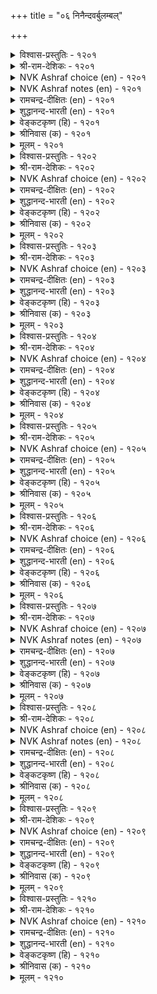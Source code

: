 +++
title = "०६ निनैन्दवर्बुलम्बल्"

+++

<details><summary>विश्वास-प्रस्तुतिः - १२०१</summary>

उळ्ळिऩुम् तीराप् पॆरुमगिऴ् सॆय्दलाल्  
कळ्ळिऩुम् कामम् इऩिदु। १२०१  
</details>

<details><summary>श्री-राम-देशिकः - १२०१</summary>

पानकाले परं नृणां मद्यान्मोदप्रदायकात् ।  
स्मृतमात्रेण चानन्ददाता कामो विशिष्यते ॥ १२०१॥
</details>

<details><summary>NVK Ashraf choice (en) - १२०१</summary>

१२०१  
Love is sweeter than wine;  
Its mere thought intoxicates.  
(P.S. Sundaram)  
</details>

<details><summary>NVK Ashraf notes (en) - १२०१</summary>

१२०१. Compare with: १०९०: "Wine won't delight unless imbibed, but love with a look delights!" - (P.S. Sundaram) and with १२८१ "To please with the thought and delight with the sight, belongs not to liquor but love" –(P.S. Sundaram)
</details>

<details><summary>रामचन्द्र-दीक्षितः (en) - १२०१</summary>

1201 uḷḷiṉum tīrāp perumakiḻ ceytalāl  
kaḷḷiṉum kāmam iṉitu.

1201\. Love is far sweeter than wine; for unlike wine the very thought of love intoxicates me.  
</details>

<details><summary>शुद्धानन्द-भारती (en) - १२०१</summary>

1\. உள்ளினும் தீராப் பெருமகிழ் செய்தலால்  
கள்ளினும் காமம் இனிது.  
Love is sweeter than wine; for vast  
Is its delight at very thought.        1201  
</details>

<details><summary>वेङ्कटकृष्ण (हि) - १२०१</summary>

1201
स्मरण मात्र से दे सके, अक्षय परमानन्द ।  
सो तो मधु से काम है, बढ़ कर मधुर अमन्द ॥
</details>

<details><summary>श्रीनिवास (क) - १२०१</summary>

1201. (मनस्सिनल्लि) नॆनॆदरॆ साकु, तीरद अतिशयवाद अनन्दवन्नु कामवु ऊटुमाडुवुदरिन्द (अदु)
कळ्ळिगिन्त सवितादुदु.

</details>

<details><summary>मूलम् - १२०१</summary>

उळ्ळिऩुम् तीराप् पॆरुमगिऴ् सॆय्दलाल्  
कळ्ळिऩुम् कामम् इऩिदु। १२०१  
</details>

<details><summary>विश्वास-प्रस्तुतिः - १२०२</summary>

ऎऩैत्तॊऩऱु एऩिदेगाण् कामम्दाम् वीऴ्वार्  
निऩैप्प वरुवदॊऩ्ऱु एल्। १२०२  
</details>

<details><summary>श्री-राम-देशिकः - १२०२</summary>

विश्लेपेऽपि प्रियः स्वीयप्रियां चित्तं यदि स्मरेत् ।  
तदेव वारयेत् खेदं, सर्वदा मोददः स्मरः ॥ १२०२॥
</details>

<details><summary>NVK Ashraf choice (en) - १२०२</summary>

१२०२  
Nothing better than sweet memories of love  
To overcome the pain of loneliness! *  
(K. Krishnaswamy & Vijaya Ramkumar)  
</details>

<details><summary>रामचन्द्र-दीक्षितः (en) - १२०२</summary>

1202 eṉaittoṉṟu iṉitēkāṇ kāmamtām vīḻvār  
niṉaippa varuvatoṉṟu il.

1202\. Love is sweet in all respects; the thought of the dear one even in separation tastes sweet.  
</details>

<details><summary>शुद्धानन्द-भारती (en) - १२०२</summary>

2\. எனைத்தொன்று இனிதேகாண் காமம்தாம் வீழ்வார்  
நினைப்ப வருவதொன்று இல்.  
Pains are off at the lover's thought  
In all aspects this love is sweet.        1202  
</details>

<details><summary>वेङ्कटकृष्ण (हि) - १२०२</summary>

1202
दुख-नाशक उसका स्मरण, जिससे है निज प्रेम ।  
जो सुखदायक ही रहा, किसी हाल में प्रेम ॥
</details>

<details><summary>श्रीनिवास (क) - १२०२</summary>

1202. तावु प्रीतिसुववरन्नु नॆनॆयुवुदरिन्द, विरहदिदुण्टागुव सङ्कटवु इल्लवागुवुदु; अदरिन्द ऎल्ला विधदल्लियू
कामवॆमधुरवादुदल्लवे?

</details>

<details><summary>मूलम् - १२०२</summary>

ऎऩैत्तॊऩऱु एऩिदेगाण् कामम्दाम् वीऴ्वार्  
निऩैप्प वरुवदॊऩ्ऱु एल्। १२०२  
</details>

<details><summary>विश्वास-प्रस्तुतिः - १२०३</summary>

निऩैप्पवर् पोऩ्ऱु निऩैयार्गॊल् तुम्मल्  
सिऩैप्पदु पोऩ्ऱु कॆडुम्। १२०३  
</details>

<details><summary>श्री-राम-देशिकः - १२०३</summary>

क्षुतं प्राङ्निस्सेरदास्यात् स्थगितं तद्भवेत्ततः ।  
ज्ञायते तेन मां स्मृत्वा प्रियो व्यस्मरदिप्यपि ॥ १२०३॥
</details>

<details><summary>NVK Ashraf choice (en) - १२०३</summary>

१२०३  
Is it because of my lover’s incomplete thoughts  
That my sneeze passes off incomplete?  
(N.V.K. Ashraf)  
</details>

<details><summary>रामचन्द्र-दीक्षितः (en) - १२०३</summary>

1203 niṉaippavar pōṉṟu niṉaiyārkol tummal  
ciṉaippatu pōṉṟu keṭum.

1203\. She says to her companion: “A sneeze comes upon me but goes away all of a sudden; perhaps a thought of me occurs to him and then he forgets it.”  
</details>

<details><summary>शुद्धानन्द-भारती (en) - १२०३</summary>

3\. நினைப்பவர் போன்று நினையார்கொல் தும்மல்  
சினைப்பது போன்று கெடும்.  
To sneeze I tried hence but could not  
Me he tried to think but did not.        1203  
</details>

<details><summary>वेङ्कटकृष्ण (हि) - १२०३</summary>

1203
छींका ही मैं चाहती, छींक गयी दब साथ ।  
स्मरण किया ही चाहते, भूल गये क्या नाथ ॥
</details>

<details><summary>श्रीनिवास (क) - १२०३</summary>

1203. ननगॆ नीनु बरुव हाग तोरि हागॆ अडगि होगुत्तिदॆ. हागे इनियनू नन्नन्नु नॆनॆयुवन्तॆ नटिसि नॆनॆयदॆ
इरुवरो एनो!

</details>

<details><summary>मूलम् - १२०३</summary>

निऩैप्पवर् पोऩ्ऱु निऩैयार्गॊल् तुम्मल्  
सिऩैप्पदु पोऩ्ऱु कॆडुम्। १२०३  
</details>

<details><summary>विश्वास-प्रस्तुतिः - १२०४</summary>

यामुम् उळेङ्गॊल् अवर्नॆञ्जत्तु ऎन्नॆञ्जत्तु  
ओऒ उळरे अवर्। १२०४  
</details>

<details><summary>श्री-राम-देशिकः - १२०४</summary>

वासं करोति मच्चिते सर्वदा प्रियकामुकः ।  
तथा तदीयचित्तेऽपि वसामि किमहं न वा? ॥ १२०४॥
</details>

<details><summary>NVK Ashraf choice (en) - १२०४</summary>

१२०४  
No doubt my lord abides in my heart.  
Do I also likewise abide in his?  
(N.V.K. Ashraf)  
</details>

<details><summary>रामचन्द्र-दीक्षितः (en) - १२०४</summary>

1204 yāmum uḷēmkol avarneñcattu emneñcattu  
ōo uḷarē avar.

1204\. He is ever present in my thoughts. Am I or am I not ever present in his thoughts?  
</details>

<details><summary>शुद्धानन्द-भारती (en) - १२०४</summary>

4\. யாமும் உளேம்கொல் அவர்நெஞ்சத்து எந்நெஞ்சத்து  
ஓஒ உளரே அவர்.  
Have I a place within his heart?  
Ah from mine he will never depart.        1204  
</details>

<details><summary>वेङ्कटकृष्ण (हि) - १२०४</summary>

1204
उनके दिल में क्या रहा, मेरा भी आवास ।  
मेरे दिल में, ओह, है, उनका सदा निवास ॥
</details>

<details><summary>श्रीनिवास (क) - १२०४</summary>

1204. हाय्! नन्न हृदयदल्लि नानॊलिद नल्लनु नॆलॆसिरुवन्तॆ, अवन हृदयदल्लि कूड नानु नॆलसिरबहुदल्लवॆ?

</details>

<details><summary>मूलम् - १२०४</summary>

यामुम् उळेङ्गॊल् अवर्नॆञ्जत्तु ऎन्नॆञ्जत्तु  
ओऒ उळरे अवर्। १२०४  
</details>

<details><summary>विश्वास-प्रस्तुतिः - १२०५</summary>

तम्नॆञ्जत्तु ऎम्मैक् कडिगॊण्डार् नाणार्गॊल्  
ऎम्नॆञ्जत्तु ओवा वरल्। १२०५  
</details>

<details><summary>श्री-राम-देशिकः - १२०५</summary>

मम वस्तुं स्वचित्ते न स्थानं यच्छति यः प्रियः ।  
हृदये मम निर्लजं कथं नित्यं वसेदसौ ॥ १२०५॥
</details>

<details><summary>NVK Ashraf choice (en) - १२०५</summary>

१२०५  
Having kept me out of his heart,  
Is he not ashamed to enter mine?  
(K.R. Srinivasa Iyengar), (K. Krishnaswamy & Vijaya Ramkumar)  
</details>

<details><summary>रामचन्द्र-दीक्षितः (en) - १२०५</summary>

1205 tamneñcattu emmaik kaṭikoṇṭār nāṇārkol  
emneñcattu ōvā varal.

1205\. He keeps me away from his heart; does he not feel ashamed of constantly stealing into my heart?  
</details>

<details><summary>शुद्धानन्द-भारती (en) - १२०५</summary>

5\. தம்நெஞ்சத்து எம்மைக் கடிகொண்டார் நாணார்கொல்  
எம்நெஞ்சத்து ஓவா வரல்.  
Shame! My heart often he enters  
Banning me entry into his.        1205  
</details>

<details><summary>वेङ्कटकृष्ण (हि) - १२०५</summary>

1205
निज दिल से मुझको हटा, कर पहरे का साज़ ।  
मेरे दिल आते सदा, आती क्या नहिं लाज ॥
</details>

<details><summary>श्रीनिवास (क) - १२०५</summary>

1205. तम्म हृदयदल्लि नानु प्रवेशिसदन्तॆ कावलिट्टवरु, नन्न हृदयदॊळगॆ सततवागि बरलु अवरिगॆ नाचिकॆ
ऎनिसुवुदिल्लवॆ?

</details>

<details><summary>मूलम् - १२०५</summary>

तम्नॆञ्जत्तु ऎम्मैक् कडिगॊण्डार् नाणार्गॊल्  
ऎम्नॆञ्जत्तु ओवा वरल्। १२०५  
</details>

<details><summary>विश्वास-प्रस्तुतिः - १२०६</summary>

मऱ्ऱियाऩ् ऎऩ्ऩुळेऩ् मऩ्ऩो अवरॊडि याऩ्  
उऱ्ऱनाळ् उळ्ळ उळेऩ्। १२०६  
</details>

<details><summary>श्री-राम-देशिकः - १२०६</summary>

प्रियेण भुक्तदिवसान् स्मृत्वा जीवामि संप्रति ।  
तदभावे जीवनं मे सर्वदा दुर्लभं भवेत् ॥ १२०६॥
</details>

<details><summary>NVK Ashraf choice (en) - १२०६</summary>

१२०६  
You know why I live? To live in remembrance of the days  
I lived in union with him.  
(S. Maharajan)  
</details>

<details><summary>रामचन्द्र-दीक्षितः (en) - १२०६</summary>

1206 maṟṟuyāṉ eṉṉuḷēṉ maṉṉō avaroṭuyāṉ  
uṟṟanāḷ uḷḷa uḷēṉ.

1206\. Only the recollection of those ecstatic days with him makes me live. What else can sustain me?  
</details>

<details><summary>शुद्धानन्द-भारती (en) - १२०६</summary>

6\. மற்றியான் என்னுளேன் மன்னோ அவரொடுயான்  
உற்றநாள் உள்ள உளேன்.  
Beyond the thought of life with him  
What else of life can I presume?        1206  
</details>

<details><summary>वेङ्कटकृष्ण (हि) - १२०६</summary>

1206
मिलन-दिवस की, प्रिय सहित, स्मृति से हूँ सप्राण ।  
उस स्मृति के बिन किस तरह, रह सकती सप्राण ॥
</details>

<details><summary>श्रीनिवास (क) - १२०६</summary>

1206. अवरॊन्दिगॆ सम्पर्क हॊन्दिद (मधुर) दिनगळन्नु नॆनॆयुत्तिरुउदरिन्द नानिन्नू जीविसिद्देनॆ. (इल्लवादरॆ)
नानु हेगॆ जीविसिरलि?

</details>

<details><summary>मूलम् - १२०६</summary>

मऱ्ऱियाऩ् ऎऩ्ऩुळेऩ् मऩ्ऩो अवरॊडि याऩ्  
उऱ्ऱनाळ् उळ्ळ उळेऩ्। १२०६  
</details>

<details><summary>विश्वास-प्रस्तुतिः - १२०७</summary>

मऱप्पिऩ् ऎवऩावऩ् मऱ्कॊल् मऱप्पऱियेऩ्  
उळ्ळिऩुम् उळ्ळम् सुडुम्। १२०७  
</details>

<details><summary>श्री-राम-देशिकः - १२०७</summary>

प्रिये स्मृतेऽपि मच्चित्तं दग्धं विश्लेषदुःखतः ।  
यद्यहं तं विस्मरेयं न जाने किं भवेदिति ॥ १२०७॥
</details>

<details><summary>NVK Ashraf choice (en) - १२०७</summary>

१२०७  
What will happen if I forget him,  
When his memory itself burns my heart? *  
( Shuddhananda Bharatiar)  
</details>

<details><summary>NVK Ashraf notes (en) - १२०७</summary>

१२०७. Compare with ११६५. "If his friendship can bring so much misery, how will it be in enmity?" * - (G. Vanmikanathan), (P.S. Sundaram)
</details>

<details><summary>रामचन्द्र-दीक्षितः (en) - १२०७</summary>

1207 maṟappiṉ evaṉāvaṉ maṉkol maṟappaṟiyēṉ  
uḷḷiṉum uḷḷañ cuṭum.

1207\. Never have I forgotten the golden days with my beloved; his separation now burns into my heart; certain is death if ever the memory of him forsakes my luckless heart.  
</details>

<details><summary>शुद्धानन्द-भारती (en) - १२०७</summary>

7\. மறப்பின் எவனாவன் மற்கொல் மறப்பறியேன்  
உள்ளினும் உள்ளம் சுடும்.  
What will happen if I forget  
When his memory burns my heart?        1207  
</details>

<details><summary>वेङ्कटकृष्ण (हि) - १२०७</summary>

1207
मुझे ज्ञात नहिं भूलना, हृदय जलाती याद ।  
भूलूँगी मैं भी अगर, जाने क्या हो बाद ॥
</details>

<details><summary>श्रीनिवास (क) - १२०७</summary>

1207. नानवनन्नु मरॆतरॆ एनागबल्लॆ! (अदरिन्दले) नानु अवनन्नु मरॆयलारॆ! अवनन्नु नॆनॆसिकॊण्डरू मनस्सु
सुडुत्तदॆ!

</details>

<details><summary>मूलम् - १२०७</summary>

मऱप्पिऩ् ऎवऩावऩ् मऱ्कॊल् मऱप्पऱियेऩ्  
उळ्ळिऩुम् उळ्ळम् सुडुम्। १२०७  
</details>

<details><summary>विश्वास-प्रस्तुतिः - १२०८</summary>

ऎऩैत्तु निऩैप्पिऩुम् कायार् अऩैत्तऩ्ऱो  
कादलर् सॆय्युम् सिऱप्पु। १२०८  
</details>

<details><summary>श्री-राम-देशिकः - १२०८</summary>

प्रियं स्मराम्यहोरात्रं तदर्थ न स कुप्यानि ।  
महोपकारं मन्येऽहमिदं तेन कृतं मम ॥ १२०८॥
</details>

<details><summary>NVK Ashraf choice (en) - १२०८</summary>

१२०८  
He never resents, however much I think of him.  
Isn’t it an honor from my lover? *  
(M.S. Poornalingam Pillai)  
</details>

<details><summary>NVK Ashraf notes (en) - १२०८</summary>

१२०८. An explanatory translation: "The greatness of my love is that he never finds fault with me for remembering him often" - (K. Kannan)
</details>

<details><summary>रामचन्द्र-दीक्षितः (en) - १२०८</summary>

1208 eṉaittu niṉaippiṉum kāyār aṉaittaṉṟō  
kātalar ceyyum ciṟappu.

1208\. However much I may think of him, he is never angry with me. Inimitable is my lover's grace.  
</details>

<details><summary>शुद्धानन्द-भारती (en) - १२०८</summary>

8\. எனைத்து நினைப்பினும் காயார் அனைத்தன்றோ  
காதலர் செய்யும் சிறப்பு.  
I bring him to ceaseless memory  
He chides not; and thus honours me.        1208  
</details>

<details><summary>वेङ्कटकृष्ण (हि) - १२०८</summary>

1208
कितनी ही स्मृति मैं करूँ, होते नहिं नाराज़ ।  
करते हैं प्रिय नाथ तो, इतना बड़ा लिहाज़ ॥
</details>

<details><summary>श्रीनिवास (क) - १२०८</summary>

1208. नानवरन्नु ऎष्टु नॆनॆसिकॊण्डरू कूड, अवरु कोपिसिकॊळ्ळुवुदिल्ल! नन्न कादलरु तोरुव कृपॆ अष्टॊन्दु.

</details>

<details><summary>मूलम् - १२०८</summary>

ऎऩैत्तु निऩैप्पिऩुम् कायार् अऩैत्तऩ्ऱो  
कादलर् सॆय्युम् सिऱप्पु। १२०८  
</details>

<details><summary>विश्वास-प्रस्तुतिः - १२०९</summary>

विळियुमॆऩ् इऩ्ऩुयिर् वेऱल्लम् ऎऩ्पार्  
अळियिऩ्मै आऱ्ऱ निऩैन्दु। १२०९  
</details>

<details><summary>श्री-राम-देशिकः - १२०९</summary>

''आवामभिन्नावि'' त्यक्तवा विना प्रेम प्रवर्तते ।  
???? तत्कृत्यं ???? ॥ १२०९॥
</details>

<details><summary>NVK Ashraf choice (en) - १२०९</summary>

१२०९  
My dear life wastes thinking of his cruelty;  
For once he said we are not different. *  
(W.H. Drew and J. Lazarus)  
</details>

<details><summary>रामचन्द्र-दीक्षितः (en) - १२०९</summary>

1209 viḷiyumeṉ iṉṉuyir vēṟallam eṉpā  
aḷiyiṉmai āṟṟa niṉaintu.

1209\. As I think and think of the cruelty of my love who swore that our lives were inseparable, my soul ebbs away.  
</details>

<details><summary>शुद्धानन्द-भारती (en) - १२०९</summary>

9\. விளியும்என் இன்னுயிர் வேறல்லம் என்பார்  
அளியின்மை ஆற்ற நினைத்து.  
Dear life ebbs away by thought  
Of him who said we are one heart.        1209  
</details>

<details><summary>वेङ्कटकृष्ण (हि) - १२०९</summary>

1209
‘भिन्न न हम’, जिसने कहा, उसकी निर्दय बान ।  
सोच सोच चलते बने, मेरे ये प्रिय प्राण ॥
</details>

<details><summary>श्रीनिवास (क) - १२०९</summary>

1209. नाविब्बरू बेरल्ल ऒन्दु अगलुव मुन्दॆ हेळिद (नन्न) कालदर क्रूर स्वभाववन्नु नॆनॆदु नन्न प्रिय जीववु
व्यर्थवागुत्तिदॆ!

</details>

<details><summary>मूलम् - १२०९</summary>

विळियुमॆऩ् इऩ्ऩुयिर् वेऱल्लम् ऎऩ्पार्  
अळियिऩ्मै आऱ्ऱ निऩैन्दु। १२०९  
</details>

<details><summary>विश्वास-प्रस्तुतिः - १२१०</summary>

विडाअदु सॆऩ्ऱारैक् कण्णिऩाल् काणप्  
पडाअदि वाऴि मदि। १२१०  
</details>

<details><summary>श्री-राम-देशिकः - १२१०</summary>

प्रियो मया सह स्थित्वा वियुज्याद्य जगाम ।  
???? चन्द्रमाः ! ॥ १२१०॥
</details>

<details><summary>NVK Ashraf choice (en) - १२१०</summary>

१२१०  
Hail Moon! Set not till I set my eyes on him  
Who left me but not from my heart.  
( Shuddhananda Bharatiar), (K. Krishnaswamy & Vijaya Ramkumar)  
</details>

<details><summary>रामचन्द्र-दीक्षितः (en) - १२१०</summary>

1210 viṭāatu ceṉṟāraik kaṇṇiṉāl kāṇap  
paṭāati vāḻi mati.

1210\. She says to the moon : “O blessed moon I ceaselessly pour your rays till I am able to see with my eyes the loved one who has forsaken me but yet dwells forever in my heart.”  
</details>

<details><summary>शुद्धानन्द-भारती (en) - १२१०</summary>

10\. விடாஅது சென்றாரைக் கண்ணினால் காணப்  
படாஅதி வாழி மதி.  
Hail moon! Set not so that I find  
Him who left me but not my mind.        1210  
</details>

<details><summary>वेङ्कटकृष्ण (हि) - १२१०</summary>

1210
बिछुड़ गये संबद्ध रह, जो मेरे प्रिय कांत ।  
जब तक देख न लें नयन, डूब न, जय जय चांद ॥
</details>

<details><summary>श्रीनिवास (क) - १२१०</summary>

1210. तण्णदिरने नीनु (नूर्गाल) बाळु! नन्न अन्तरङ्गवन्नगलदॆ, नन्नन्नु बिट्टु होदवरन्नु नानु काणुव तनक
नीनु मरॆयागबेड!
</details>

<details><summary>मूलम् - १२१०</summary>

विडाअदु सॆऩ्ऱारैक् कण्णिऩाल् काणप्  
पडाअदि वाऴि मदि। १२१०  
</details>

